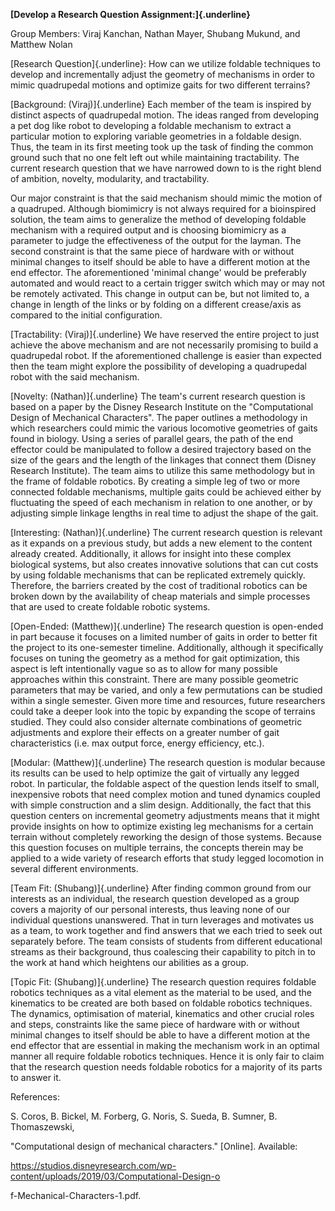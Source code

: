 
**[Develop a Research Question Assignment:]{.underline}**

Group Members: Viraj Kanchan, Nathan Mayer, Shubang Mukund, and Matthew
Nolan

[Research Question]{.underline}: How can we utilize foldable techniques
to develop and incrementally adjust the geometry of mechanisms in order
to mimic quadrupedal motions and optimize gaits for two different
terrains?

[Background: (Viraj)]{.underline} Each member of the team is inspired by
distinct aspects of quadrupedal motion. The ideas ranged from developing
a pet dog like robot to developing a foldable mechanism to extract a
particular motion to exploring variable geometries in a foldable design.
Thus, the team in its first meeting took up the task of finding the
common ground such that no one felt left out while maintaining
tractability. The current research question that we have narrowed down
to is the right blend of ambition, novelty, modularity, and
tractability.

Our major constraint is that the said mechanism should mimic the motion
of a quadruped. Although biomimicry is not always required for a
bioinspired solution, the team aims to generalize the method of
developing foldable mechanism with a required output and is choosing
biomimicry as a parameter to judge the effectiveness of the output for
the layman. The second constraint is that the same piece of hardware
with or without minimal changes to itself should be able to have a
different motion at the end effector. The aforementioned 'minimal
change' would be preferably automated and would react to a certain
trigger switch which may or may not be remotely activated. This change
in output can be, but not limited to, a change in length of the links or
by folding on a different crease/axis as compared to the initial
configuration.

[Tractability: (Viraj)]{.underline} We have reserved the entire project
to just achieve the above mechanism and are not necessarily promising to
build a quadrupedal robot. If the aforementioned challenge is easier
than expected then the team might explore the possibility of developing
a quadrupedal robot with the said mechanism.

[Novelty: (Nathan)]{.underline} The team's current research question is
based on a paper by the Disney Research Institute on the "Computational
Design of Mechanical Characters". The paper outlines a methodology in
which researchers could mimic the various locomotive geometries of gaits
found in biology. Using a series of parallel gears, the path of the end
effector could be manipulated to follow a desired trajectory based on
the size of the gears and the length of the linkages that connect them
(Disney Research Institute). The team aims to utilize this same
methodology but in the frame of foldable robotics. By creating a simple
leg of two or more connected foldable mechanisms, multiple gaits could
be achieved either by fluctuating the speed of each mechanism in
relation to one another, or by adjusting simple linkage lengths in real
time to adjust the shape of the gait.

[Interesting: (Nathan)]{.underline} The current research question is
relevant as it expands on a previous study, but adds a new element to
the content already created. Additionally, it allows for insight into
these complex biological systems, but also creates innovative solutions
that can cut costs by using foldable mechanisms that can be replicated
extremely quickly. Therefore, the barriers created by the cost of
traditional robotics can be broken down by the availability of cheap
materials and simple processes that are used to create foldable robotic
systems.

[Open-Ended: (Matthew)]{.underline} The research question is open-ended
in part because it focuses on a limited number of gaits in order to
better fit the project to its one-semester timeline. Additionally,
although it specifically focuses on tuning the geometry as a method for
gait optimization, this aspect is left intentionally vague so as to
allow for many possible approaches within this constraint. There are
many possible geometric parameters that may be varied, and only a few
permutations can be studied within a single semester. Given more time
and resources, future researchers could take a deeper look into the
topic by expanding the scope of terrains studied. They could also
consider alternate combinations of geometric adjustments and explore
their effects on a greater number of gait characteristics (i.e. max
output force, energy efficiency, etc.).

[Modular: (Matthew)]{.underline} The research question is modular
because its results can be used to help optimize the gait of virtually
any legged robot. In particular, the foldable aspect of the question
lends itself to small, inexpensive robots that need complex motion and
tuned dynamics coupled with simple construction and a slim design.
Additionally, the fact that this question centers on incremental
geometry adjustments means that it might provide insights on how to
optimize existing leg mechanisms for a certain terrain without
completely reworking the design of those systems. Because this question
focuses on multiple terrains, the concepts therein may be applied to a
wide variety of research efforts that study legged locomotion in several
different environments.

[Team Fit: (Shubang)]{.underline} After finding common ground from our
interests as an individual, the research question developed as a group
covers a majority of our personal interests, thus leaving none of our
individual questions unanswered. That in turn leverages and motivates us
as a team, to work together and find answers that we each tried to seek
out separately before. The team consists of students from different
educational streams as their background, thus coalescing their
capability to pitch in to the work at hand which heightens our abilities
as a group.

[Topic Fit: (Shubang)]{.underline} The research question requires
foldable robotics techniques as a vital element as the material to be
used, and the kinematics to be created are both based on foldable
robotics techniques. The dynamics, optimisation of material, kinematics
and other crucial roles and steps, constraints like the same piece of
hardware with or without minimal changes to itself should be able to
have a different motion at the end effector that are essential in making
the mechanism work in an optimal manner all require foldable robotics
techniques. Hence it is only fair to claim that the research question
needs foldable robotics for a majority of its parts to answer it.

References:

S. Coros, B. Bickel, M. Forberg, G. Noris, S. Sueda, B. Sumner, B.
Thomaszewski,

"Computational design of mechanical characters." \[Online\]. Available:

https://studios.disneyresearch.com/wp-content/uploads/2019/03/Computational-Design-o

f-Mechanical-Characters-1.pdf.
